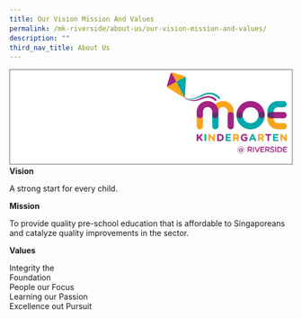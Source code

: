 ```yaml
---
title: Our Vision Mission And Values
permalink: /mk-riverside/about-us/our-vision-mission-and-values/
description: ""
third_nav_title: About Us
---
```

![](/images/mk@riverside_logo.png)
**Vision**

A strong start for every child.

**Mission**

To provide quality pre-school education that is affordable to Singaporeans and catalyze quality improvements in the sector.

**Values**

Integrity the<br>Foundation<br>People our Focus<br>Learning our Passion<br>Excellence out Pursuit